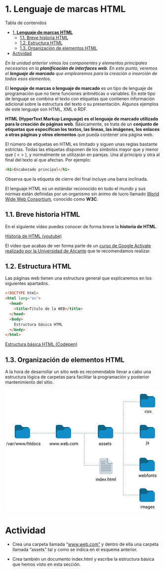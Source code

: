 # 1. **Lenguaje de marcas HTML**


Tabla de contenidos

- [1. **Lenguaje de marcas HTML**](#1-lenguaje-de-marcas-html)
  - [1.1. Breve historia HTML](#11-breve-historia-html)
  - [1.2. Estructura HTML](#12-estructura-html)
  - [1.3. Organización de elementos HTML](#13-organización-de-elementos-html)
- [Actividad](#actividad)


*En la unidad anterior vimos los componentes y elementos principales necesarios en la **planificación de interfaces web**. En este punto, veremos el **lenguaje de marcado** que emplearemos para la creación o inserción de todos esos elementos.*

El **lenguaje de marcas o lenguaje de marcado** es un tipo de lenguaje de programación que no tiene funciones aritméticas o variables. En este tipo de lenguaje se combina el texto con etiquetas que contienen información adicional sobre la estructura del texto o su presentación. Algunos ejemplos de este lenguaje son HTML, XML o RDF.

**HTML (HyperText Markup Language) es el lenguaje de marcado utilizado para la creación de páginas web**. Básicamente, se trata de un **conjunto de etiquetas que especifican los textos, las líneas, las imágenes, los enlaces a otras páginas y otros elementos** que pueda contener una página web.

El número de etiquetas en HTML es limitado y siguen unas reglas bastante estrictas. Todas las etiquetas disponen de los símbolos mayor que y menor que ( < > ), y normalmente se utilizarán en parejas. Una al principio y otra al final del texto al que afectan. Por ejemplo:

```html
<h1>Encabezado principal</h1>
```

Observa que la etiqueta de cierre del final incluye una barra inclinada.

El lenguaje HTML es un estándar reconocido en todo el mundo y sus normas están definidas por un organismo sin ánimo de lucro llamado [World Wide Web Consortium](https://www.w3.org/), conocido como **W3C**. 

## 1.1. Breve historia HTML

En el siguiente vídeo puedes conocer de forma breve la **historia de HTML**.

[Historia de HTML (youtube)](https://www.youtube.com/embed/EEttUcYhv30)

El vídeo que acabas de ver forma parte de un [curso de Google Actívate realizado por la Universidad de Alicante](https://learndigital.withgoogle.com/activate/course/web-development-I) que te recomendamos realizar.

## 1.2. Estructura HTML

Las páginas web tienen una estructura general que explicaremos en los siguientes apartados.

```html
<!DOCTYPE html>
<html lang="es">  
  <head>    
    <title>Título de la WEB</title>       
  </head>  
  <body>    
    Estructura básica HTML
  </body>  
</html>
```
[Estructura básica HTML (Codepen)](https://codepen.io/sergio-rey-personal/pen/xxZVBRv)

## 1.3. Organización de elementos HTML

A la hora de desarrollar un sitio web es recomendable llevar a cabo una estructura lógica de carpetas para facilitar la programación y posterior mantenimiento del sitio.

![Organización de carpetas en el desarrollo web](img/estructura-de-carpetas-desarrollo-web.png)


# Actividad

- Crea una carpeta llamada “www.web.com” y dentro de ella una carpeta llamada “assets” tal y como se indica en el esquema anterior. 

- Crea también un documento index.html y escribe la estructura básica que hemos visto en esta sección.

